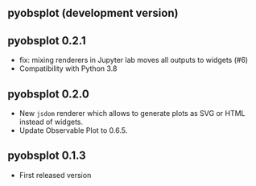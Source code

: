 ## pyobsplot (development version)

## pyobsplot 0.2.1

- fix: mixing renderers in Jupyter lab moves all outputs to widgets (#6)
- Compatibility with Python 3.8

## pyobsplot 0.2.0

- New `jsdom` renderer which allows to generate plots as SVG or HTML instead of widgets.
- Update Observable Plot to 0.6.5.

## pyobsplot 0.1.3

- First released version